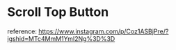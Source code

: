 # Scroll Top Button




reference: https://www.instagram.com/p/Coz1ASBjPre/?igshid=MTc4MmM1YmI2Ng%3D%3D
